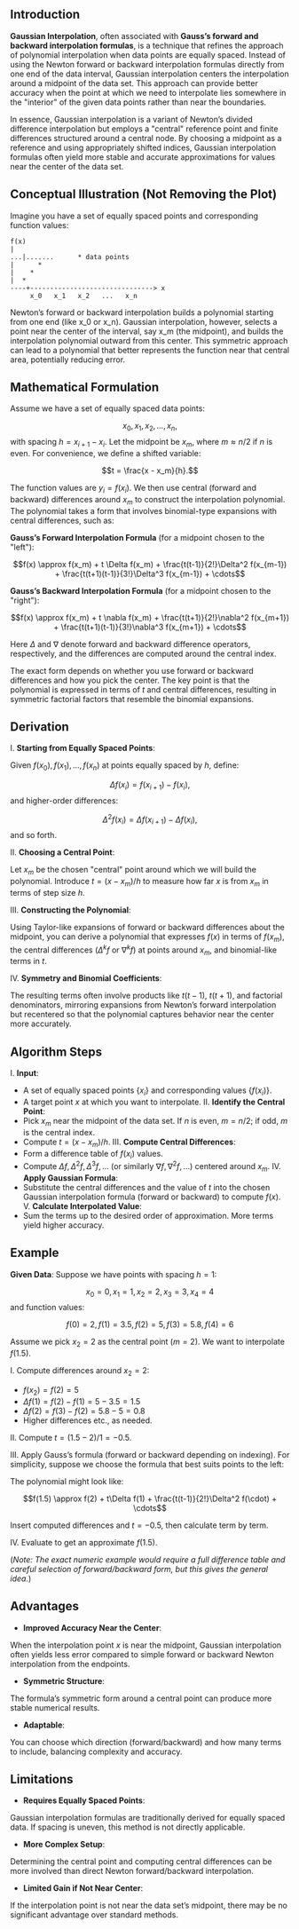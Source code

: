 ## Introduction

**Gaussian Interpolation**, often associated with **Gauss’s forward and backward interpolation formulas**, is a technique that refines the approach of polynomial interpolation when data points are equally spaced. Instead of using the Newton forward or backward interpolation formulas directly from one end of the data interval, Gaussian interpolation centers the interpolation around a midpoint of the data set. This approach can provide better accuracy when the point at which we need to interpolate lies somewhere in the "interior" of the given data points rather than near the boundaries.

In essence, Gaussian interpolation is a variant of Newton’s divided difference interpolation but employs a "central" reference point and finite differences structured around a central node. By choosing a midpoint as a reference and using appropriately shifted indices, Gaussian interpolation formulas often yield more stable and accurate approximations for values near the center of the data set.

## Conceptual Illustration (Not Removing the Plot)

Imagine you have a set of equally spaced points and corresponding function values:
```
f(x)
|
...|.......      * data points
|      *   
|    *
|  *
----+-------------------------------> x
     x_0   x_1   x_2   ...   x_n
```

Newton’s forward or backward interpolation builds a polynomial starting from one end (like x_0 or x_n). Gaussian interpolation, however, selects a point near the center of the interval, say x_m (the midpoint), and builds the interpolation polynomial outward from this center. This symmetric approach can lead to a polynomial that better represents the function near that central area, potentially reducing error.

## Mathematical Formulation

Assume we have a set of equally spaced data points:

$$x_0, x_1, x_2, \ldots, x_n,$$
with spacing $h = x_{i+1} - x_i$. Let the midpoint be $x_m$, where $m \approx n/2$ if $n$ is even. For convenience, we define a shifted variable:

$$t = \frac{x - x_m}{h}.$$

The function values are $y_i = f(x_i)$. We then use central (forward and backward) differences around $x_m$ to construct the interpolation polynomial. The polynomial takes a form that involves binomial-type expansions with central differences, such as:

**Gauss’s Forward Interpolation Formula** (for a midpoint chosen to the "left"):

$$f(x) \approx f(x_m) + t \Delta f(x_m) + \frac{t(t-1)}{2!}\Delta^2 f(x_{m-1}) + \frac{t(t+1)(t-1)}{3!}\Delta^3 f(x_{m-1}) + \cdots$$

**Gauss’s Backward Interpolation Formula** (for a midpoint chosen to the "right"):

$$f(x) \approx f(x_m) + t \nabla f(x_m) + \frac{t(t+1)}{2!}\nabla^2 f(x_{m+1}) + \frac{t(t+1)(t-1)}{3!}\nabla^3 f(x_{m+1}) + \cdots$$

Here $\Delta$ and $\nabla$ denote forward and backward difference operators, respectively, and the differences are computed around the central index.

The exact form depends on whether you use forward or backward differences and how you pick the center. The key point is that the polynomial is expressed in terms of $t$ and central differences, resulting in symmetric factorial factors that resemble the binomial expansions.

## Derivation

I. **Starting from Equally Spaced Points**:  

Given $f(x_0), f(x_1), \ldots, f(x_n)$ at points equally spaced by $h$, define:

$$\Delta f(x_i) = f(x_{i+1}) - f(x_i),$$
and higher-order differences:

$$\Delta^2 f(x_i) = \Delta f(x_{i+1}) - \Delta f(x_i),$$
and so forth.

II. **Choosing a Central Point**:

Let $x_m$ be the chosen "central" point around which we will build the polynomial. Introduce $t = (x - x_m)/h$ to measure how far $x$ is from $x_m$ in terms of step size $h$.

III. **Constructing the Polynomial**:

Using Taylor-like expansions of forward or backward differences about the midpoint, you can derive a polynomial that expresses $f(x)$ in terms of $f(x_m)$, the central differences ($\Delta^k f$ or $\nabla^k f$) at points around $x_m$, and binomial-like terms in $t$.

IV. **Symmetry and Binomial Coefficients**:

The resulting terms often involve products like $t(t-1)$, $t(t+1)$, and factorial denominators, mirroring expansions from Newton’s forward interpolation but recentered so that the polynomial captures behavior near the center more accurately.

## Algorithm Steps

I. **Input**:
- A set of equally spaced points $\{x_i\}$ and corresponding values $\{f(x_i)\}$.
- A target point $x$ at which you want to interpolate.
II. **Identify the Central Point**:
- Pick $x_m$ near the midpoint of the data set. If $n$ is even, $m = n/2$; if odd, $m$ is the central index.
- Compute $t = (x - x_m)/h$.
III. **Compute Central Differences**:
- Form a difference table of $f(x_i)$ values.
- Compute $\Delta f, \Delta^2 f, \Delta^3 f, \ldots$ (or similarly $\nabla f, \nabla^2 f, \ldots$) centered around $x_m$.
IV. **Apply Gaussian Formula**:
- Substitute the central differences and the value of $t$ into the chosen Gaussian interpolation formula (forward or backward) to compute $f(x)$.
V. **Calculate Interpolated Value**:
- Sum the terms up to the desired order of approximation. More terms yield higher accuracy.

## Example

**Given Data**: Suppose we have points with spacing $h=1$:  

$$x_0=0, x_1=1, x_2=2, x_3=3, x_4=4$$
and function values:

$$f(0)=2, f(1)=3.5, f(2)=5, f(3)=5.8, f(4)=6$$

Assume we pick $x_2=2$ as the central point ($m=2$). We want to interpolate $f(1.5)$.

I. Compute differences around $x_2=2$:
- $f(x_2)=f(2)=5$
- $\Delta f(1)=f(2)-f(1)=5-3.5=1.5$
- $\Delta f(2)=f(3)-f(2)=5.8-5=0.8$
- Higher differences etc., as needed.

II. Compute $t=(1.5-2)/1=-0.5$.

III. Apply Gauss’s formula (forward or backward depending on indexing). For simplicity, suppose we choose the formula that best suits points to the left:

The polynomial might look like:

$$f(1.5) \approx f(2) + t\Delta f(1) + \frac{t(t-1)}{2!}\Delta^2 f(\cdot) + \cdots$$

Insert computed differences and $t=-0.5$, then calculate term by term.

IV. Evaluate to get an approximate $f(1.5)$.

(*Note: The exact numeric example would require a full difference table and careful selection of forward/backward form, but this gives the general idea.*)

## Advantages

- **Improved Accuracy Near the Center**:  

When the interpolation point $x$ is near the midpoint, Gaussian interpolation often yields less error compared to simple forward or backward Newton interpolation from the endpoints.

- **Symmetric Structure**:  

The formula’s symmetric form around a central point can produce more stable numerical results.

- **Adaptable**:  

You can choose which direction (forward/backward) and how many terms to include, balancing complexity and accuracy.

## Limitations

- **Requires Equally Spaced Points**:  

Gaussian interpolation formulas are traditionally derived for equally spaced data. If spacing is uneven, this method is not directly applicable.

- **More Complex Setup**:  

Determining the central point and computing central differences can be more involved than direct Newton forward/backward interpolation.

- **Limited Gain if Not Near Center**:  

If the interpolation point is not near the data set’s midpoint, there may be no significant advantage over standard methods.
